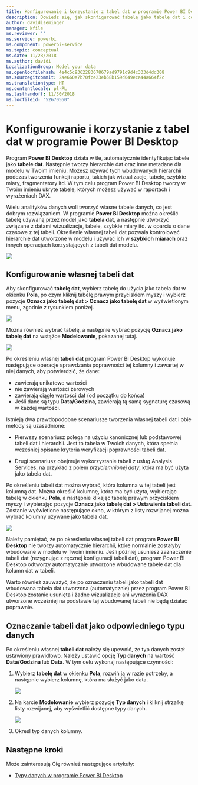 ```yaml
---
title: Konfigurowanie i korzystanie z tabel dat w programie Power BI Desktop
description: Dowiedz się, jak skonfigurować tabelę jako tabelę dat i co to oznacza w programie Power BI Desktop
author: davidiseminger
manager: kfile
ms.reviewer: ''
ms.service: powerbi
ms.component: powerbi-service
ms.topic: conceptual
ms.date: 11/28/2018
ms.author: davidi
LocalizationGroup: Model your data
ms.openlocfilehash: 4e4c5c9362283678679ad9791d9d4c333d4dd308
ms.sourcegitcommit: 2ae660a7b70fce23eb58b159d049eca44a664f2c
ms.translationtype: HT
ms.contentlocale: pl-PL
ms.lasthandoff: 11/30/2018
ms.locfileid: "52670560"
---
```

# <a name="set-and-use-date-tables-in-power-bi-desktop"></a>Konfigurowanie i korzystanie z tabel dat w programie Power BI Desktop

Program **Power BI Desktop** działa w tle, automatycznie identyfikując tabele jako **tabele dat**. Następnie tworzy hierarchie dat oraz inne metadane dla modelu w Twoim imieniu. Możesz używać tych wbudowanych hierarchii podczas tworzenia funkcji raportu, takich jak wizualizacje, tabele, szybkie miary, fragmentatory itd. W tym celu program Power BI Desktop tworzy w Twoim imieniu ukryte tabele, których możesz używać w raportach i wyrażeniach DAX.

Wielu analityków danych woli tworzyć własne tabele danych, co jest dobrym rozwiązaniem. W programie **Power BI Desktop** można określić tabelę używaną przez model jako **tabela dat**, a następnie utworzyć związane z datami wizualizacje, tabele, szybkie miary itd. w oparciu o dane czasowe z tej tabeli. Określenie własnej tabeli dat pozwala kontrolować hierarchie dat utworzone w modelu i używać ich w **szybkich miarach** oraz innych operacjach korzystających z tabeli dat modelu. 

![](media/desktop-date-tables/date-tables_01.png)

## <a name="setting-your-own-date-table"></a>Konfigurowanie własnej tabeli dat

Aby skonfigurować **tabelę dat**, wybierz tabelę do użycia jako tabela dat w okienku **Pola**, po czym kliknij tabelę prawym przyciskiem myszy i wybierz pozycje **Oznacz jako tabelę dat > Oznacz jako tabelę dat** w wyświetlonym menu, zgodnie z rysunkiem poniżej.

![](media/desktop-date-tables/date-tables_02.png)

Można również wybrać tabelę, a następnie wybrać pozycję **Oznacz jako tabelę dat** na wstążce **Modelowanie**, pokazanej tutaj.

![](media/desktop-date-tables/date-tables_02b.png)

Po określeniu własnej **tabeli dat** program Power BI Desktop wykonuje następujące operacje sprawdzania poprawności tej kolumny i zawartej w niej danych, aby potwierdzić, że dane:

* zawierają unikatowe wartości
* nie zawierają wartości zerowych
* zawierają ciągłe wartości dat (od początku do końca)
* Jeśli dane są typu **Data/Godzina**, zawierają tą samą sygnaturę czasową w każdej wartości.

Istnieją dwa prawdopodobne scenariusze tworzenia własnej tabeli dat i obie metody są uzasadnione:

* Pierwszy scenariusz polega na użyciu kanonicznej lub podstawowej tabeli dat i hierarchii. Jest to tabela w Twoich danych, która spełnia wcześniej opisane kryteria weryfikacji poprawności tabeli dat. 

* Drugi scenariusz obejmuje wykorzystanie tabeli z usług Analysis Services, na przykład z polem *przyciemnionej daty*, która ma być użyta jako tabela dat. 

Po określeniu tabeli dat można wybrać, która kolumna w tej tabeli jest kolumną dat. Można określić kolumnę, która ma być użyta, wybierając tabelę w okienku **Pola**, a następnie klikając tabelę prawym przyciskiem myszy i wybierając pozycje **Oznacz jako tabelę dat > Ustawienia tabeli dat**. Zostanie wyświetlone następujące okno, w którym z listy rozwijanej można wybrać kolumny używane jako tabela dat.

![](media/desktop-date-tables/date-tables_03.png)

Należy pamiętać, że po określeniu własnej tabeli dat program **Power BI Desktop** nie tworzy automatycznie hierarchii, które normalnie zostałyby wbudowane w modelu w Twoim imieniu. Jeśli później usuniesz zaznaczenie tabeli dat (rezygnując z ręcznej konfiguracji tabeli dat), program Power BI Desktop odtworzy automatycznie utworzone wbudowane tabele dat dla kolumn dat w tabeli.

Warto również zauważyć, że po oznaczeniu tabeli jako tabeli dat wbudowana tabela dat utworzona (automatycznie) przez program Power BI Desktop zostanie usunięta i żadne wizualizacje ani wyrażenia DAX utworzone wcześniej na podstawie tej wbudowanej tabeli nie będą działać poprawnie. 

## <a name="marking-your-date-table-as-the-appropriate-data-type"></a>Oznaczanie tabeli dat jako odpowiedniego typu danych

Po określeniu własnej **tabeli dat** należy się upewnić, że typ danych został ustawiony prawidłowo. Należy ustawić opcję **Typ danych** na wartość **Data/Godzina** lub **Data**. W tym celu wykonaj następujące czynności:

1. Wybierz **tabelę dat** w okienku **Pola**, rozwiń ją w razie potrzeby, a następnie wybierz kolumnę, która ma służyć jako data.
   
    ![](media/desktop-date-tables/date-tables_04.png) 

2. Na karcie **Modelowanie** wybierz pozycję **Typ danych** i kliknij strzałkę listy rozwijanej, aby wyświetlić dostępne typy danych.

    ![](media/desktop-date-tables/date-tables_05.png)

3. Określ typ danych kolumny. 


## <a name="next-steps"></a>Następne kroki

Może zainteresują Cię również następujące artykuły:

* [Typy danych w programie Power BI Desktop](desktop-data-types.md)

 